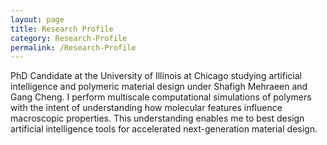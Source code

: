 ```yaml
---
layout: page
title: Research Profile
category: Research-Profile
permalink: /Research-Profile
---
```


PhD Candidate at the University of Illinois at Chicago studying artificial intelligence and polymeric material design under Shafigh Mehraeen and Gang Cheng. I perform multiscale computational simulations of polymers with the intent of understanding how molecular features influence macroscopic properties. This understanding enables me to best design artificial intelligence tools for accelerated next-generation material design.
